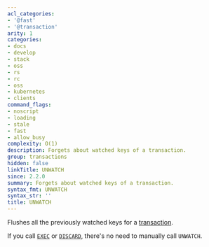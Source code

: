 ```yaml
---
acl_categories:
- '@fast'
- '@transaction'
arity: 1
categories:
- docs
- develop
- stack
- oss
- rs
- rc
- oss
- kubernetes
- clients
command_flags:
- noscript
- loading
- stale
- fast
- allow_busy
complexity: O(1)
description: Forgets about watched keys of a transaction.
group: transactions
hidden: false
linkTitle: UNWATCH
since: 2.2.0
summary: Forgets about watched keys of a transaction.
syntax_fmt: UNWATCH
syntax_str: ''
title: UNWATCH
---
```

Flushes all the previously watched keys for a [transaction][tt].

[tt]: /topics/transactions

If you call [`EXEC`](/commands/exec) or [`DISCARD`](/commands/discard), there's no need to manually call `UNWATCH`.
